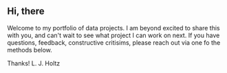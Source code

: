 ## Hi, there

Welcome to my portfolio of data projects. 
I am beyond excited to share this with you, and can't wait to see what project I can work on next. If you have questions, feedback, constructive critisims, please reach out via  one fo the methods below. 

Thanks!
L. J. Holtz
